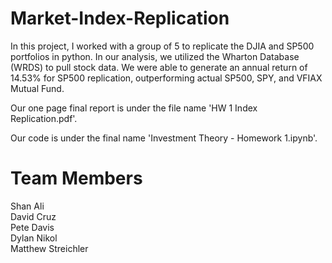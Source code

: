 # Market-Index-Replication
In this project, I worked with a group of 5 to replicate the DJIA and SP500 portfolios in python. In our analysis, we utilized the Wharton Database (WRDS) to pull stock data. We were able to generate an annual return of 14.53% for SP500 replication, outperforming actual SP500, SPY, and VFIAX Mutual Fund.

Our one page final report is under the file name 'HW 1 Index Replication.pdf'. 

Our code is under the final name 'Investment Theory - Homework 1.ipynb'.

# Team Members
Shan Ali \
David Cruz \
Pete Davis \
Dylan Nikol \
Matthew Streichler 


